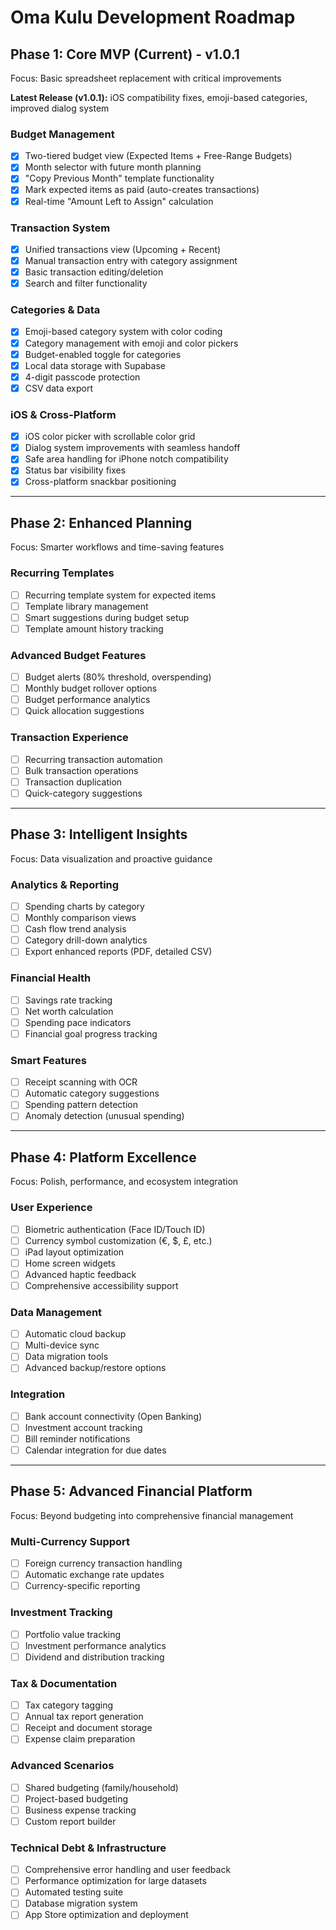 # Oma Kulu Development Roadmap

## Phase 1: Core MVP (Current) - v1.0.1

Focus: Basic spreadsheet replacement with critical improvements

**Latest Release (v1.0.1):** iOS compatibility fixes, emoji-based categories, improved dialog system

### Budget Management

- [x] Two-tiered budget view (Expected Items + Free-Range Budgets)
- [x] Month selector with future month planning
- [x] "Copy Previous Month" template functionality
- [x] Mark expected items as paid (auto-creates transactions)
- [x] Real-time "Amount Left to Assign" calculation

### Transaction System

- [x] Unified transactions view (Upcoming + Recent)
- [x] Manual transaction entry with category assignment
- [x] Basic transaction editing/deletion
- [x] Search and filter functionality

### Categories & Data

- [x] Emoji-based category system with color coding
- [x] Category management with emoji and color pickers
- [x] Budget-enabled toggle for categories
- [x] Local data storage with Supabase
- [x] 4-digit passcode protection
- [x] CSV data export

### iOS & Cross-Platform

- [x] iOS color picker with scrollable color grid
- [x] Dialog system improvements with seamless handoff
- [x] Safe area handling for iPhone notch compatibility
- [x] Status bar visibility fixes
- [x] Cross-platform snackbar positioning

---

## Phase 2: Enhanced Planning

Focus: Smarter workflows and time-saving features

### Recurring Templates

- [ ] Recurring template system for expected items
- [ ] Template library management
- [ ] Smart suggestions during budget setup
- [ ] Template amount history tracking

### Advanced Budget Features

- [ ] Budget alerts (80% threshold, overspending)
- [ ] Monthly budget rollover options
- [ ] Budget performance analytics
- [ ] Quick allocation suggestions

### Transaction Experience

- [ ] Recurring transaction automation
- [ ] Bulk transaction operations
- [ ] Transaction duplication
- [ ] Quick-category suggestions

---

## Phase 3: Intelligent Insights

Focus: Data visualization and proactive guidance

### Analytics & Reporting

- [ ] Spending charts by category
- [ ] Monthly comparison views
- [ ] Cash flow trend analysis
- [ ] Category drill-down analytics
- [ ] Export enhanced reports (PDF, detailed CSV)

### Financial Health

- [ ] Savings rate tracking
- [ ] Net worth calculation
- [ ] Spending pace indicators
- [ ] Financial goal progress tracking

### Smart Features

- [ ] Receipt scanning with OCR
- [ ] Automatic category suggestions
- [ ] Spending pattern detection
- [ ] Anomaly detection (unusual spending)

---

## Phase 4: Platform Excellence

Focus: Polish, performance, and ecosystem integration

### User Experience

- [ ] Biometric authentication (Face ID/Touch ID)
- [ ] Currency symbol customization (€, $, £, etc.)
- [ ] iPad layout optimization
- [ ] Home screen widgets
- [ ] Advanced haptic feedback
- [ ] Comprehensive accessibility support

### Data Management

- [ ] Automatic cloud backup
- [ ] Multi-device sync
- [ ] Data migration tools
- [ ] Advanced backup/restore options

### Integration

- [ ] Bank account connectivity (Open Banking)
- [ ] Investment account tracking
- [ ] Bill reminder notifications
- [ ] Calendar integration for due dates

---

## Phase 5: Advanced Financial Platform

Focus: Beyond budgeting into comprehensive financial management

### Multi-Currency Support

- [ ] Foreign currency transaction handling
- [ ] Automatic exchange rate updates
- [ ] Currency-specific reporting

### Investment Tracking

- [ ] Portfolio value tracking
- [ ] Investment performance analytics
- [ ] Dividend and distribution tracking

### Tax & Documentation

- [ ] Tax category tagging
- [ ] Annual tax report generation
- [ ] Receipt and document storage
- [ ] Expense claim preparation

### Advanced Scenarios

- [ ] Shared budgeting (family/household)
- [ ] Project-based budgeting
- [ ] Business expense tracking
- [ ] Custom report builder

### Technical Debt & Infrastructure

- [ ] Comprehensive error handling and user feedback
- [ ] Performance optimization for large datasets
- [ ] Automated testing suite
- [ ] Database migration system
- [ ] App Store optimization and deployment
